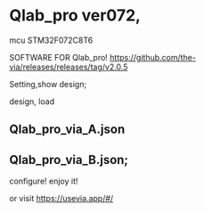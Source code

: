 # Qlab_pro ver072,
mcu STM32F072C8T6

SOFTWARE FOR Qlab_pro!
https://github.com/the-via/releases/releases/tag/v2.0.5

Setting,show design;

design, load 
## Qlab_pro_via_A.json 
## Qlab_pro_via_B.json;

configure!
enjoy it!

or visit
https://usevia.app/#/

